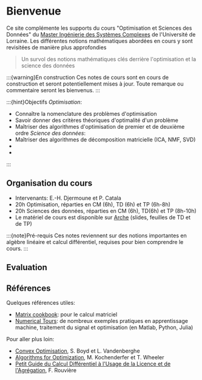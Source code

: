 # Bienvenue

Ce site complémente les supports du cours "Optimisation et Sciences des Données" du [Master Ingénierie des Systèmes Complexes](fst.univ-lorraine.fr/formations/master-ingenierie-des-systemes-complexes) de l'Université de Lorraine. Les différentes notions mathématiques abordées en cours y sont revisitées de manière plus approfondies

> Un survol des notions mathématiques clés derrière l'optimisation et la science des données

:::{warning}En construction
Ces notes de cours sont en cours de construction et seront potentiellement mises à jour. Toute remarque ou commentaire seront les bienvenus.
:::

:::{hint}Objectifs
*Optimisation*:
- Connaître la nomenclature des problèmes d'optimisation
- Savoir donner des critères théoriques d'optimalité d'un problème
- Maîtriser des algorithmes d'optimisation de premier et de deuxième ordre
*Science des données*:
- Maîtriser des algorithmes de décomposition matricielle (ICA, NMF, SVD)
- 
- 
:::

## Organisation du cours
- Intervenants: E.-H. Djermoune et P. Catala
- 20h Optimisation, réparties en CM (6h), TD (6h) et TP (6h-8h)
- 20h Sciences des données, réparties en CM (6h), TD(6h) et TP (8h-10h)
- Le matériel de cours est disponible sur [Arche](https://arche.univ-lorraine.fr/) (slides, feuilles de TD et de TP)

:::{note}Pré-requis
Ces notes reviennent sur des notions importantes en algèbre linéaire et calcul différentiel, requises pour bien comprendre le cours.
:::

## Evaluation

## Références

Quelques références utiles:
- [Matrix cookbook](https://www.math.uwaterloo.ca/~hwolkowi/matrixcookbook.pdf): pour le calcul matriciel
- [Numerical Tours](www.numerical-tours.com): de nombreux exemples pratiques en apprentissage machine, traitement du signal et optimisation (en Matlab, Python, Julia)

Pour aller plus loin:
- [Convex Optimisation](http://web.stanford.edu/~boyd/cvxbook/), S. Boyd et L. Vandenberghe
- [Algorithms for Optimization](http://algorithmsbook.com/optimization), M. Kochenderfer et T. Wheeler
- [Petit Guide du Calcul Différentiel à l'Usage de la Licence et de l'Agrégation](http://math.univ-cotedazur.fr/~frou/PGCD.html), F. Rouvière
